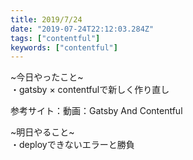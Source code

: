 ```yaml
---
title: 2019/7/24
date: "2019-07-24T22:12:03.284Z"
tags: ["contentful"]
keywords: ["contentful"]
---
```

~今日やったこと~\
・gatsby × contentfulで新しく作り直し


参考サイト：動画：Gatsby And Contentful

~明日やること~\
・deployできないエラーと勝負